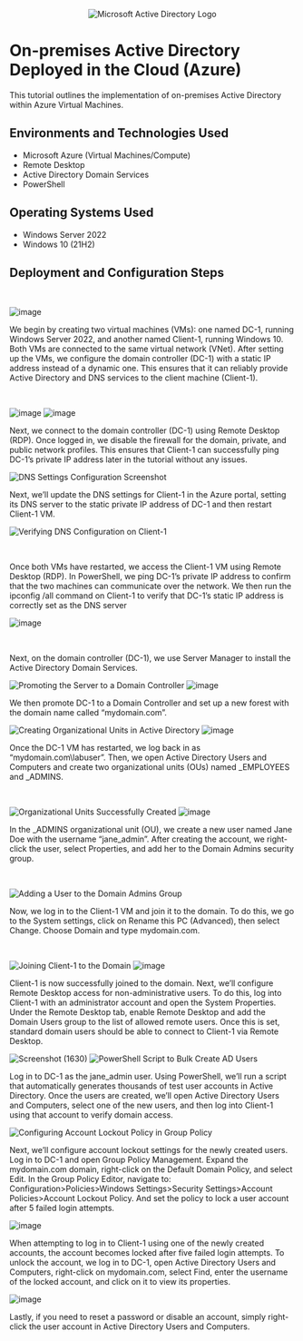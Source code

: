 <p align="center">
<img src="https://i.imgur.com/pU5A58S.png" alt="Microsoft Active Directory Logo"/>
</p>

<h1>On-premises Active Directory Deployed in the Cloud (Azure)</h1>
This tutorial outlines the implementation of on-premises Active Directory within Azure Virtual Machines.<br />



<h2>Environments and Technologies Used</h2>

- Microsoft Azure (Virtual Machines/Compute)
- Remote Desktop
- Active Directory Domain Services
- PowerShell

<h2>Operating Systems Used </h2>

- Windows Server 2022
- Windows 10 (21H2)


<h2>Deployment and Configuration Steps</h2>

<p>
</p>
<p>

</p>
<br />




![image](https://github.com/user-attachments/assets/533cba35-1d81-43d7-ab4a-4518652f6893)





</p>
<p>
We begin by creating two virtual machines (VMs): one named DC-1, running Windows Server 2022, and another named Client-1, running Windows 10. Both VMs are connected to the same virtual network (VNet). After setting up the VMs, we configure the domain controller (DC-1) with a static IP address instead of a dynamic one. This ensures that it can reliably provide Active Directory and DNS services to the client machine (Client-1).
</p>
<br />

<p>

</p>

![image](https://github.com/user-attachments/assets/bbdd7a30-2746-4192-af7b-5407c075fcef)
![image](https://github.com/user-attachments/assets/098bc3ea-5fc0-42b0-ac27-5fdf508526f9)





</p>
<p>
Next, we connect to the domain controller (DC-1) using Remote Desktop (RDP). Once logged in, we disable the firewall for the domain, private, and public network profiles. This ensures that Client-1 can successfully ping DC-1’s private IP address later in the tutorial without any issues.














![DNS Settings Configuration Screenshot](https://github.com/user-attachments/assets/f23149e4-c8e7-4ea3-8efd-123608fc880e)


<p>
Next, we’ll update the DNS settings for Client-1 in the Azure portal, setting its DNS server to the static private IP address of DC-1 and then restart Client-1 VM.
</p>


![Verifying DNS Configuration on Client-1](https://github.com/user-attachments/assets/7ee62128-63f5-473f-9f01-c7cbcd86ad9b)


<br />
</p>
Once both VMs have restarted, we access the Client-1 VM using Remote Desktop (RDP). In PowerShell, we ping DC-1’s private IP address to confirm that the two machines can communicate over the network. We then run the ipconfig /all command on Client-1 to verify that DC-1’s static IP address is correctly set as the DNS server
</p>

![image](https://github.com/user-attachments/assets/ea77dad9-4ce5-4e12-9439-2ecd125fa443)



<br />
</p>

Next, on the domain controller (DC-1), we use Server Manager to install the Active Directory Domain Services.
</p>


![Promoting the Server to a Domain Controller](https://github.com/user-attachments/assets/4889a11b-135c-45c2-a4e0-0ef8e2d3278f)
![image](https://github.com/user-attachments/assets/606a45a8-d777-492b-86be-cf3fc270a806)





</p>
<p>
We then promote DC-1 to a Domain Controller and set up a new forest with the domain name called “mydomain.com”.

<br />
</p>

![Creating Organizational Units in Active Directory](https://github.com/user-attachments/assets/f30a350f-94de-41a0-90a6-0a45e3001054)
![image](https://github.com/user-attachments/assets/d65cc7d5-8c9d-482f-8d5a-187f73e6e28a)


</p>
<p>
</p>
<p>
Once the DC-1 VM has restarted, we log back in as “mydomain.com\labuser”. Then, we open Active Directory Users and Computers and create two organizational units (OUs) named _EMPLOYEES and _ADMINS.
</p>
<br />
<p>
  <p>

![Organizational Units Successfully Created](https://github.com/user-attachments/assets/ee5778a2-38ef-4532-87dd-5a6ff672d920)
![image](https://github.com/user-attachments/assets/e4d8e285-d994-434d-9b57-e589e1f49577)



</p>
<p>
In the _ADMINS organizational unit (OU), we create a new user named Jane Doe with the username “jane_admin”. After creating the account, we right-click the user, select Properties, and add her to the Domain Admins security group.
</p>
<br />

<p>
  <p>


![Adding a User to the Domain Admins Group](https://github.com/user-attachments/assets/5028f04a-9ade-4be2-8e8d-bfdb10dc3494)


</p>
<p>
Now, we log in to the Client-1 VM and join it to the domain. To do this, we go to the System settings, click on Rename this PC (Advanced), then select Change. Choose Domain and type mydomain.com. 
</p>
<br />


![Joining Client-1 to the Domain](https://github.com/user-attachments/assets/47ec530e-4b4f-4a3c-a1f2-1a309a1146b2)
![image](https://github.com/user-attachments/assets/6b1f2049-97cd-48b3-a6c5-c2b0feef9ee0)





</p>
<p>
Client-1 is now successfully joined to the domain. Next, we’ll configure Remote Desktop access for non-administrative users. To do this, log into Client-1 with an administrator account and open the System Properties. Under the Remote Desktop tab, enable Remote Desktop and add the Domain Users group to the list of allowed remote users. Once this is set, standard domain users should be able to connect to Client-1 via Remote Desktop.


<p>
<p>

![Screenshot (1630)](https://github.com/user-attachments/assets/4a0d9bcd-b957-4d61-842c-d43213ebcee2)
![PowerShell Script to Bulk Create AD Users](https://github.com/user-attachments/assets/2eb65b96-2d1a-48f6-bcf6-c289257e1692)





</p>
<p>
Log in to DC-1 as the jane_admin user. Using PowerShell, we’ll run a script that automatically generates thousands of test user accounts in Active Directory. Once the users are created, we’ll  open Active Directory Users and Computers, select one of the new users, and then log into Client-1 using that account to verify domain access.


</p>




![Configuring Account Lockout Policy in Group Policy](https://github.com/user-attachments/assets/d30efd89-4e1a-464a-b393-4029c333eb11)


<p>
Next, we’ll configure account lockout settings for the newly created users. Log in to DC-1 and open Group Policy Management. Expand the mydomain.com domain, right-click on the Default Domain Policy, and select Edit. In the Group Policy Editor, navigate to: Configuration>Policies>Windows Settings>Security Settings>Account Policies>Account Lockout Policy. And set the policy to lock a user account after 5 failed login attempts.
</p>


![image](https://github.com/user-attachments/assets/1687aa8b-3178-4a04-8718-56086a6697f7)





</p>
<p>
When attempting to log in to Client-1 using one of the newly created accounts, the account becomes locked after five failed login attempts. To unlock the account, we log in to DC-1, open Active Directory Users and Computers, right-click on mydomain.com, select Find, enter the username of the locked account, and click on it to view its properties.

![image](https://github.com/user-attachments/assets/4e404aa3-7d1a-4312-bf68-af3a72698e4e)





</p>
<p>
Lastly, if you need to reset a password or disable an account, simply right-click the user account in Active Directory Users and Computers.
